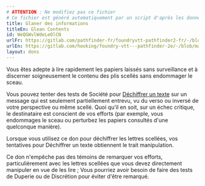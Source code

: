 ```yaml
---
# ATTENTION : Ne modifiez pas ce fichier
# Ce fichier est généré automatiquement par un script d'après les données du module Foundry VTT officiel et de sa traduction
title: Glaner des informations
titleEn: Glean Contents
id: WeQGWvlWdeLeOlCN
urlFr: https://gitlab.com/pathfinder-fr/foundryvtt-pathfinder2-fr/-/blob/master/data/feats/WeQGWvlWdeLeOlCN.htm
urlEn: https://gitlab.com/hooking/foundry-vtt---pathfinder-2e/-/blob/master/packs/data/feats.db/glean-contents.json
layout: dons
---
```

Vous êtes adepte à lire rapidement les papiers laissés sans surveillance et à discerner soigneusement le contenu des plis scellés sans endommager le sceau.

Vous pouvez tenter des tests de Société pour [Déchiffrer un texte](../actions/déchiffrer-un-texte.md) sur un message qui est seulement partiellement entrevu, vu du verso ou inversé de votre perspective ou même scellé. Quoi qu'il en soit, sur un échec critique, le destinataire est conscient de vos efforts (par exemple, vous endommages le sceau ou perturbez les papiers consultés d'une quelconque manière).

Lorsque vous utilisez ce don pour déchiffrer les lettres scellées, vos tentatives pour Déchiffrer un texte obtiennent le trait manipulation.

Ce don n'empêche pas des témoins de remarquer vos efforts, particulièrement avec les lettres scellées que vous devez directement manipuler en vue de les lire ; Vous pourriez avoir besoin de faire des tests de Duperie ou de Discrétion pour éviter d'être remarqué.
